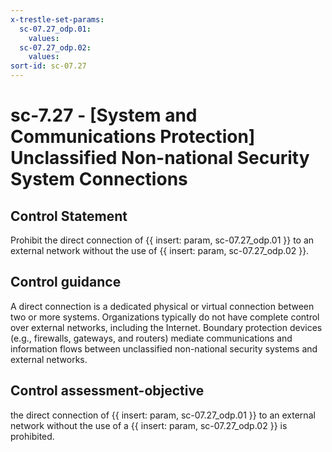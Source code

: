 ```yaml
---
x-trestle-set-params:
  sc-07.27_odp.01:
    values:
  sc-07.27_odp.02:
    values:
sort-id: sc-07.27
---
```


# sc-7.27 - \[System and Communications Protection\] Unclassified Non-national Security System Connections

## Control Statement

Prohibit the direct connection of {{ insert: param, sc-07.27_odp.01 }} to an external network without the use of {{ insert: param, sc-07.27_odp.02 }}.

## Control guidance

A direct connection is a dedicated physical or virtual connection between two or more systems. Organizations typically do not have complete control over external networks, including the Internet. Boundary protection devices (e.g., firewalls, gateways, and routers) mediate communications and information flows between unclassified non-national security systems and external networks.

## Control assessment-objective

the direct connection of {{ insert: param, sc-07.27_odp.01 }} to an external network without the use of a {{ insert: param, sc-07.27_odp.02 }} is prohibited.
